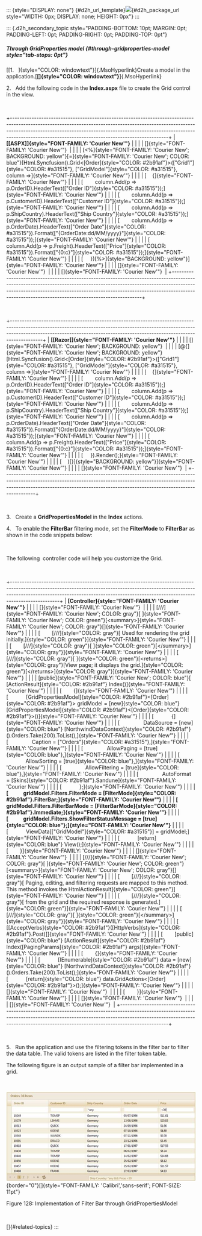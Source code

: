 ::: {style="DISPLAY: none"}
[](ms-xhelp:///?Id=d2h_url_template){#d2h_url_template}![](!package_url!){#d2h_package_url style="WIDTH: 0px; DISPLAY: none; HEIGHT: 0px"}
:::

::: {.d2h_secondary_topic style="PADDING-BOTTOM: 10pt; MARGIN: 0pt; PADDING-LEFT: 0pt; PADDING-RIGHT: 0pt; PADDING-TOP: 0pt"}
##### Through GridProperties model {#through-gridproperties-model style="tab-stops: 0pt"}

[[1.   ]{style="COLOR: windowtext"}]{.MsoHyperlink}Create a model in the application.[**[]{style="COLOR: windowtext"}**]{.MsoHyperlink}

2.   Add the following code in the **Index.aspx** file to create the Grid control in the view.

 

+-----------------------------------------------------------------------------------------------------------------------------------------------------------------------------------------------------------------------------------------------------------------------------------------------------------+
| **[\[ASPX\]]{style="FONT-FAMILY: 'Courier New'"}**                                                                                                                                                                                                                                                        |
|                                                                                                                                                                                                                                                                                                           |
| []{style="FONT-FAMILY: 'Courier New'"}                                                                                                                                                                                                                                                                    |
|                                                                                                                                                                                                                                                                                                           |
| [\<%]{style="FONT-FAMILY: 'Courier New'; BACKGROUND: yellow"}[=]{style="FONT-FAMILY: 'Courier New'; COLOR: blue"}[Html.Syncfusion().Grid\<[Order]{style="COLOR: #2b91af"}\>([\"Grid1\"]{style="COLOR: #a31515"}, [\"GridModel\"]{style="COLOR: #a31515"}, column =\>]{style="FONT-FAMILY: 'Courier New'"} |
|                                                                                                                                                                                                                                                                                                           |
| [    {]{style="FONT-FAMILY: 'Courier New'"}                                                                                                                                                                                                                                                               |
|                                                                                                                                                                                                                                                                                                           |
| [        column.Add(p =\> p.OrderID).HeaderText([\"Order ID\"]{style="COLOR: #a31515"});]{style="FONT-FAMILY: 'Courier New'"}                                                                                                                                                                             |
|                                                                                                                                                                                                                                                                                                           |
| [        column.Add(p =\> p.CustomerID).HeaderText([\"Customer ID\"]{style="COLOR: #a31515"});]{style="FONT-FAMILY: 'Courier New'"}                                                                                                                                                                       |
|                                                                                                                                                                                                                                                                                                           |
| [        column.Add(p =\> p.ShipCountry).HeaderText([\"Ship Country\"]{style="COLOR: #a31515"});]{style="FONT-FAMILY: 'Courier New'"}                                                                                                                                                                     |
|                                                                                                                                                                                                                                                                                                           |
| [        column.Add(p =\> p.OrderDate).HeaderText([\"Order Date\"]{style="COLOR: #a31515"}).Format([\"{OrderDate:dd/MM/yyyy}\"]{style="COLOR: #a31515"});]{style="FONT-FAMILY: 'Courier New'"}                                                                                                            |
|                                                                                                                                                                                                                                                                                                           |
| [        column.Add(p =\> p.Freight).HeaderText([\"Price\"]{style="COLOR: #a31515"}).Format([\"{0:c}\"]{style="COLOR: #a31515"});]{style="FONT-FAMILY: 'Courier New'"}                                                                                                                                    |
|                                                                                                                                                                                                                                                                                                           |
| [     })[%\>]{style="BACKGROUND: yellow"}]{style="FONT-FAMILY: 'Courier New'"}                                                                                                                                                                                                                            |
|                                                                                                                                                                                                                                                                                                           |
| []{style="FONT-FAMILY: 'Courier New'"}                                                                                                                                                                                                                                                                    |
|                                                                                                                                                                                                                                                                                                           |
| []{style="FONT-FAMILY: 'Courier New'"}                                                                                                                                                                                                                                                                    |
+-----------------------------------------------------------------------------------------------------------------------------------------------------------------------------------------------------------------------------------------------------------------------------------------------------------+

 

+-------------------------------------------------------------------------------------------------------------------------------------------------------------------------------------------------------------------------------------------------------+
| **[\[Razor\]]{style="FONT-FAMILY: 'Courier New'"}**                                                                                                                                                                                                   |
|                                                                                                                                                                                                                                                       |
| []{style="FONT-FAMILY: 'Courier New'; BACKGROUND: yellow"}                                                                                                                                                                                            |
|                                                                                                                                                                                                                                                       |
| [\@{]{style="FONT-FAMILY: 'Courier New'; BACKGROUND: yellow"}[Html.Syncfusion().Grid\<[Order]{style="COLOR: #2b91af"}\>([\"Grid1\"]{style="COLOR: #a31515"}, [\"GridModel\"]{style="COLOR: #a31515"}, column =\>]{style="FONT-FAMILY: 'Courier New'"} |
|                                                                                                                                                                                                                                                       |
| [    {]{style="FONT-FAMILY: 'Courier New'"}                                                                                                                                                                                                           |
|                                                                                                                                                                                                                                                       |
| [        column.Add(p =\> p.OrderID).HeaderText([\"Order ID\"]{style="COLOR: #a31515"});]{style="FONT-FAMILY: 'Courier New'"}                                                                                                                         |
|                                                                                                                                                                                                                                                       |
| [        column.Add(p =\> p.CustomerID).HeaderText([\"Customer ID\"]{style="COLOR: #a31515"});]{style="FONT-FAMILY: 'Courier New'"}                                                                                                                   |
|                                                                                                                                                                                                                                                       |
| [        column.Add(p =\> p.ShipCountry).HeaderText([\"Ship Country\"]{style="COLOR: #a31515"});]{style="FONT-FAMILY: 'Courier New'"}                                                                                                                 |
|                                                                                                                                                                                                                                                       |
| [        column.Add(p =\> p.OrderDate).HeaderText([\"Order Date\"]{style="COLOR: #a31515"}).Format([\"{OrderDate:dd/MM/yyyy}\"]{style="COLOR: #a31515"});]{style="FONT-FAMILY: 'Courier New'"}                                                        |
|                                                                                                                                                                                                                                                       |
| [        column.Add(p =\> p.Freight).HeaderText([\"Price\"]{style="COLOR: #a31515"}).Format([\"{0:c}\"]{style="COLOR: #a31515"});]{style="FONT-FAMILY: 'Courier New'"}                                                                                |
|                                                                                                                                                                                                                                                       |
| [     }).Render();]{style="FONT-FAMILY: 'Courier New'"}                                                                                                                                                                                               |
|                                                                                                                                                                                                                                                       |
| [    )[}]{style="BACKGROUND: yellow"}]{style="FONT-FAMILY: 'Courier New'"}                                                                                                                                                                            |
|                                                                                                                                                                                                                                                       |
| []{style="FONT-FAMILY: 'Courier New'"}                                                                                                                                                                                                                |
+-------------------------------------------------------------------------------------------------------------------------------------------------------------------------------------------------------------------------------------------------------+

 

3.   Create a **GridPropertiesModel** in the **Index** actions.

4.   To enable the **FilterBar** filtering mode, set the **FilterMode** to **FilterBar** as shown in the code snippets below:

 

The following  controller code will help you customize the Grid.

 

+--------------------------------------------------------------------------------------------------------------------------------------------------------------------------------------------------------------------------------------------------------------+
| **[Controller]{style="FONT-FAMILY: 'Courier New'"}**                                                                                                                                                                                                         |
|                                                                                                                                                                                                                                                              |
| []{style="FONT-FAMILY: 'Courier New'"}                                                                                                                                                                                                                       |
|                                                                                                                                                                                                                                                              |
| [///]{style="FONT-FAMILY: 'Courier New'; COLOR: gray"}[ ]{style="FONT-FAMILY: 'Courier New'; COLOR: green"}[\<summary\>]{style="FONT-FAMILY: 'Courier New'; COLOR: gray"}[]{style="FONT-FAMILY: 'Courier New'"}                                              |
|                                                                                                                                                                                                                                                              |
| [        [///]{style="COLOR: gray"}[ Used for rendering the grid initially.]{style="COLOR: green"}]{style="FONT-FAMILY: 'Courier New'"}                                                                                                                      |
|                                                                                                                                                                                                                                                              |
| [        [///]{style="COLOR: gray"}[ ]{style="COLOR: green"}[\</summary\>]{style="COLOR: gray"}]{style="FONT-FAMILY: 'Courier New'"}                                                                                                                         |
|                                                                                                                                                                                                                                                              |
| [        [///]{style="COLOR: gray"}[ ]{style="COLOR: green"}[\<returns\>]{style="COLOR: gray"}[View page; it displays the grid.]{style="COLOR: green"}[\</returns\>]{style="COLOR: gray"}]{style="FONT-FAMILY: 'Courier New'"}                               |
|                                                                                                                                                                                                                                                              |
| [public]{style="FONT-FAMILY: 'Courier New'; COLOR: blue"}[ [ActionResult]{style="COLOR: #2b91af"} Index()]{style="FONT-FAMILY: 'Courier New'"}                                                                                                               |
|                                                                                                                                                                                                                                                              |
| [        {]{style="FONT-FAMILY: 'Courier New'"}                                                                                                                                                                                                              |
|                                                                                                                                                                                                                                                              |
| [            [GridPropertiesModel]{style="COLOR: #2b91af"}\<[Order]{style="COLOR: #2b91af"}\> gridModel = [new]{style="COLOR: blue"} [GridPropertiesModel]{style="COLOR: #2b91af"}\<[Order]{style="COLOR: #2b91af"}\>()]{style="FONT-FAMILY: 'Courier New'"} |
|                                                                                                                                                                                                                                                              |
| [            {]{style="FONT-FAMILY: 'Courier New'"}                                                                                                                                                                                                          |
|                                                                                                                                                                                                                                                              |
| [                DataSource = [new]{style="COLOR: blue"} [NorthwindDataContext]{style="COLOR: #2b91af"}().Orders.Take(200).ToList(),]{style="FONT-FAMILY: 'Courier New'"}                                                                                    |
|                                                                                                                                                                                                                                                              |
| [                Caption = [\"Orders\"]{style="COLOR: #a31515"},]{style="FONT-FAMILY: 'Courier New'"}                                                                                                                                                        |
|                                                                                                                                                                                                                                                              |
| [                AllowPaging = [true]{style="COLOR: blue"},]{style="FONT-FAMILY: 'Courier New'"}                                                                                                                                                             |
|                                                                                                                                                                                                                                                              |
| [                AllowSorting = [true]{style="COLOR: blue"},]{style="FONT-FAMILY: 'Courier New'"}                                                                                                                                                            |
|                                                                                                                                                                                                                                                              |
| [                AllowFiltering = [true]{style="COLOR: blue"},]{style="FONT-FAMILY: 'Courier New'"}                                                                                                                                                          |
|                                                                                                                                                                                                                                                              |
| [                AutoFormat = [Skins]{style="COLOR: #2b91af"}.Sandune]{style="FONT-FAMILY: 'Courier New'"}                                                                                                                                                   |
|                                                                                                                                                                                                                                                              |
| [            };]{style="FONT-FAMILY: 'Courier New'"}                                                                                                                                                                                                         |
|                                                                                                                                                                                                                                                              |
| **[            gridModel.Filters.FilterMode = [FilterMode]{style="COLOR: #2b91af"}.FilterBar;]{style="FONT-FAMILY: 'Courier New'"}**                                                                                                                         |
|                                                                                                                                                                                                                                                              |
| **[            gridModel.Filters.FilterBarMode = [FilterBarMode]{style="COLOR: #2b91af"}.Immediate;]{style="FONT-FAMILY: 'Courier New'"}**                                                                                                                   |
|                                                                                                                                                                                                                                                              |
| **[            gridModel.Filters.ShowFilterStatusMessage = [true]{style="COLOR: blue"};]{style="FONT-FAMILY: 'Courier New'"}**                                                                                                                               |
|                                                                                                                                                                                                                                                              |
| [            ViewData\[[\"GridModel\"]{style="COLOR: #a31515"}\] = gridModel;]{style="FONT-FAMILY: 'Courier New'"}                                                                                                                                           |
|                                                                                                                                                                                                                                                              |
| [            [return]{style="COLOR: blue"} View();]{style="FONT-FAMILY: 'Courier New'"}                                                                                                                                                                      |
|                                                                                                                                                                                                                                                              |
| [        }]{style="FONT-FAMILY: 'Courier New'"}                                                                                                                                                                                                              |
|                                                                                                                                                                                                                                                              |
| []{style="FONT-FAMILY: 'Courier New'"}                                                                                                                                                                                                                       |
|                                                                                                                                                                                                                                                              |
| [///]{style="FONT-FAMILY: 'Courier New'; COLOR: gray"}[ ]{style="FONT-FAMILY: 'Courier New'; COLOR: green"}[\<summary\>]{style="FONT-FAMILY: 'Courier New'; COLOR: gray"}[]{style="FONT-FAMILY: 'Courier New'"}                                              |
|                                                                                                                                                                                                                                                              |
| [        [///]{style="COLOR: gray"}[ Paging, editing, and filtering requests are mapped to this method. This method invokes the HtmlActionResult]{style="COLOR: green"}]{style="FONT-FAMILY: 'Courier New'"}                                                 |
|                                                                                                                                                                                                                                                              |
| [        [///]{style="COLOR: gray"}[ from the grid and the required response is generated.]{style="COLOR: green"}]{style="FONT-FAMILY: 'Courier New'"}                                                                                                       |
|                                                                                                                                                                                                                                                              |
| [        [///]{style="COLOR: gray"}[ ]{style="COLOR: green"}[\</summary\>]{style="COLOR: gray"}]{style="FONT-FAMILY: 'Courier New'"}                                                                                                                         |
|                                                                                                                                                                                                                                                              |
| [        \[[AcceptVerbs]{style="COLOR: #2b91af"}([HttpVerbs]{style="COLOR: #2b91af"}.Post)\]]{style="FONT-FAMILY: 'Courier New'"}                                                                                                                            |
|                                                                                                                                                                                                                                                              |
| [        [public]{style="COLOR: blue"} [ActionResult]{style="COLOR: #2b91af"} Index([PagingParams]{style="COLOR: #2b91af"} args)]{style="FONT-FAMILY: 'Courier New'"}                                                                                        |
|                                                                                                                                                                                                                                                              |
| [        {]{style="FONT-FAMILY: 'Courier New'"}                                                                                                                                                                                                              |
|                                                                                                                                                                                                                                                              |
| [            [IEnumerable]{style="COLOR: #2b91af"} data = [new]{style="COLOR: blue"} [NorthwindDataContext]{style="COLOR: #2b91af"}().Orders.Take(200).ToList();]{style="FONT-FAMILY: 'Courier New'"}                                                        |
|                                                                                                                                                                                                                                                              |
| [            [return]{style="COLOR: blue"} data.GridActions\<[Order]{style="COLOR: #2b91af"}\>();]{style="FONT-FAMILY: 'Courier New'"}                                                                                                                       |
|                                                                                                                                                                                                                                                              |
| []{style="FONT-FAMILY: 'Courier New'"}                                                                                                                                                                                                                       |
|                                                                                                                                                                                                                                                              |
| [        }]{style="FONT-FAMILY: 'Courier New'"}                                                                                                                                                                                                              |
|                                                                                                                                                                                                                                                              |
| []{style="FONT-FAMILY: 'Courier New'"}                                                                                                                                                                                                                       |
|                                                                                                                                                                                                                                                              |
| []{style="FONT-FAMILY: 'Courier New'"}                                                                                                                                                                                                                       |
+--------------------------------------------------------------------------------------------------------------------------------------------------------------------------------------------------------------------------------------------------------------+

 

5.   Run the application and use the filtering tokens in the filter bar to filter the data table. The valid tokens are listed in the filter token table.

The following figure is an output sample of a filter bar implemented in a grid.

 

![Description: Description: C:\\Users\\krishnarajd\\Desktop\\fb1.png](ImagesExt/image58_129.jpg){border="0"}[]{style="FONT-FAMILY: 'Calibri','sans-serif'; FONT-SIZE: 11pt"}

Figure 128: Implementation of Filter Bar through GridPropertiesModel

 

[]{#related-topics}
:::
